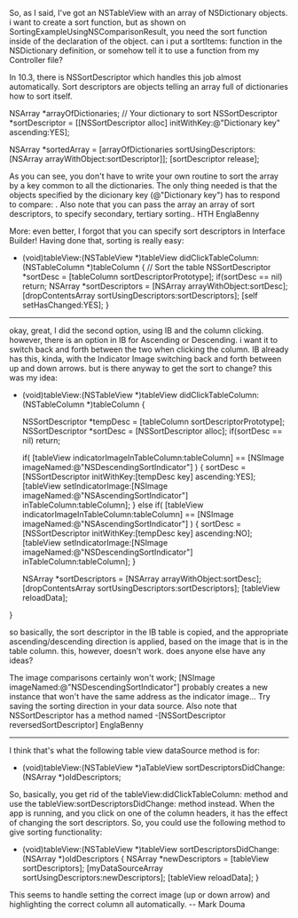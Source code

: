 

So, as I said, I've got an NSTableView with an array of NSDictionary objects.  i want to create a sort function, but as shown on SortingExampleUsingNSComparisonResult, you need the sort function inside of the declaration of the object.  can i put a sortItems: function in the NSDictionary definition, or somehow tell it to use a function from my Controller file?

In 10.3, there is NSSortDescriptor which handles this job almost automatically. Sort descriptors are objects telling an array full of dictionaries how to sort itself.

    
NSArray *arrayOfDictionaries; // Your dictionary to sort
NSSortDescriptor *sortDescriptor = [[NSSortDescriptor alloc] initWithKey:@"Dictionary key" ascending:YES];

NSArray *sortedArray = [arrayOfDictionaries sortUsingDescriptors:[NSArray arrayWithObject:sortDescriptor]];
[sortDescriptor release];


As you can see, you don't have to write your own routine to sort the array by a key common to all the dictionaries. The only thing needed is that the objects specified by the dicionary key (@"Dictionary key") has to respond to compare: . Also note that you can pass the array an array of sort descriptors, to specify secondary, tertiary sorting.. HTH EnglaBenny

More: even better, I forgot that you can specify sort descriptors in Interface Builder! Having done that, sorting is really easy:

    
- (void)tableView:(NSTableView *)tableView didClickTableColumn:(NSTableColumn *)tableColumn {
	// Sort the table
	NSSortDescriptor *sortDesc = [tableColumn sortDescriptorPrototype];
	if(sortDesc == nil)
		return;
	NSArray *sortDescriptors = [NSArray arrayWithObject:sortDesc];
	[dropContentsArray sortUsingDescriptors:sortDescriptors];
	[self setHasChanged:YES];
}


----

okay, great, I did the second option, using IB and the column clicking.  however, there is an option in IB for Ascending or Descending.  i want it to switch back and forth between the two when clicking the column.  IB already has this, kinda, with the Indicator Image switching back and forth between up and down arrows.  but is there anyway to get the sort to change?  this was my idea:

    
- (void)tableView:(NSTableView *)tableView didClickTableColumn:(NSTableColumn *)tableColumn {
	
	NSSortDescriptor *tempDesc = [tableColumn sortDescriptorPrototype];
	NSSortDescriptor *sortDesc = [NSSortDescriptor alloc];
	if(sortDesc == nil)
		return;

	if( [tableView indicatorImageInTableColumn:tableColumn] == [NSImage imageNamed:@"NSDescendingSortIndicator"] ) {
		sortDesc = [NSSortDescriptor initWithKey:[tempDesc key] ascending:YES];
		[tableView setIndicatorImage:[NSImage imageNamed:@"NSAscendingSortIndicator"] inTableColumn:tableColumn];
	}
	else if( [tableView indicatorImageInTableColumn:tableColumn] == [NSImage imageNamed:@"NSAscendingSortIndicator"] ) {
		sortDesc = [NSSortDescriptor initWithKey:[tempDesc key] ascending:NO];
		[tableView setIndicatorImage:[NSImage imageNamed:@"NSDescendingSortIndicator"] inTableColumn:tableColumn];
	}

	NSArray *sortDescriptors = [NSArray arrayWithObject:sortDesc];
	[dropContentsArray sortUsingDescriptors:sortDescriptors];
	[tableView reloadData];

}


so basically, the sort descriptor in the IB table is copied, and the appropriate ascending/descending direction is applied, based on the image that is in the table column.  this, however, doesn't work.  does anyone else have any ideas?

The image comparisons certainly won't work; [NSImage imageNamed:@"NSDescendingSortIndicator"] probably creates a new instance that won't have the same address as the indicator image... Try saving the sorting direction in your data source. Also note that NSSortDescriptor has a method named -[NSSortDescriptor reversedSortDescriptor] EnglaBenny

----

I think that's what the following table view dataSource method is for:

    

- (void)tableView:(NSTableView *)aTableView sortDescriptorsDidChange:(NSArray *)oldDescriptors;



So, basically, you get rid of the tableView:didClickTableColumn: method and use the tableView:sortDescriptorsDidChange: method instead. When the app is running, and you click on one of the column headers, it has the effect of changing the sort descriptors. So, you could use the following method to give sorting functionality:

    

- (void)tableView:(NSTableView *)tableView sortDescriptorsDidChange:(NSArray *)oldDescriptors {
	NSArray *newDescriptors = [tableView sortDescriptors];
	[myDataSourceArray sortUsingDescriptors:newDescriptors];
	[tableView reloadData];
}



This seems to handle setting the correct image (up or down arrow) and highlighting the correct column all automatically. -- Mark Douma
